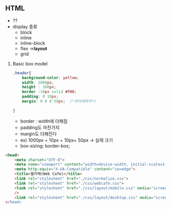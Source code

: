## HTML



- <tag> ?? </tag>
- display 종류
  - block
  - inline
  - inline-block
  - flex ->**layout**
  - grid

1. Basic box model

   ```css
   .header{
       background-color: yellow;
       width: 1000px;
       height : 100px;
       border :10px solid #f00;
       padding: 0 10px;
       margin: 0 0 0 50px;	/*위아래좌우*/
           
   }
   ```

   - border : width에 더해짐
   - padding도 마찬가지
   - margin도 더해진다
   - ex) 1000px + 10px + 10px+ 50px -> 실제 크기
   - box-sizing: border-box;



```html
<head>
    <meta charset="UTF-8">
    <meta name="viewport" content="width=device-width, initial-scale=1.0">
    <meta http-equiv="X-UA-Compatible" content="ie=edge">
    <title>웹카페(Web Cafe)</title>
    <link rel="stylesheet" href="./css/normalize.css">
    <link rel="stylesheet" href="./css/webcafe.css">
    <link rel="stylesheet" href="./css/layout/mobile.css" media="screen and (max-width: 999px)" 
    />
    <link rel="stylesheet" href="./css/layout/desktop.css" media="screen and (min-width: 1000px)>
</head>
```

